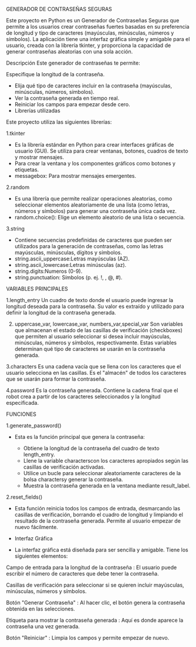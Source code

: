 GENERADOR DE CONTRASEÑAS SEGURAS

Este proyecto en Python es un Generador de Contraseñas Seguras que permite a los usuarios crear contraseñas fuertes basadas en su preferencia de longitud y tipo de caracteres (mayúsculas, minúsculas, números y símbolos). La aplicación tiene una interfaz gráfica simple y amigable para el usuario, creada con la librería tkinter, y proporciona la capacidad de generar contraseñas aleatorias con una sola acción.

Descripción
Este generador de contraseñas te permite:

Especifique la longitud de la contraseña.
- Elija qué tipo de caracteres incluir en la contraseña (mayúsculas, minúsculas, números, símbolos).
- Ver la contraseña generada en tiempo real.
- Reiniciar los campos para empezar desde cero.
- Librerías utilizadas

Este proyecto utiliza las siguientes librerías:

1.tkinter

- Es la librería estándar en Python para crear interfaces gráficas de usuario (GUI). Se utiliza para crear ventanas, botones, cuadros de texto y mostrar mensajes.
- Para crear la ventana y los componentes gráficos como botones y etiquetas.
- messagebox: Para mostrar mensajes emergentes.

2.random

- Es una librería que permite realizar operaciones aleatorias, como seleccionar elementos aleatoriamente de una lista (como letras, números y símbolos) para generar una contraseña única cada vez.
- random.choice(): Elige un elemento aleatorio de una lista o secuencia.

3.string
- Contiene secuencias predefinidas de caracteres que pueden ser utilizados para la generación de contraseñas, como las letras mayúsculas, minúsculas, dígitos y símbolos.
- string.ascii_uppercase:Letras mayúsculas (AZ).
- string.ascii_lowercase:Letras minúsculas (az).
- string.digits:Numeros (0-9).
- string.punctuation: Símbolos (p. ej. !, , @, #).

VARIABLES PRINCIPALES

1.length_entry
Un cuadro de texto donde el usuario puede ingresar la longitud deseada para la contraseña. Su valor es extraído y utilizado para definir la longitud de la contraseña generada.

2. uppercase_var, lowercase_var, numbers_var,special_var
Son variables que almacenan el estado de las casillas de verificación (checkboxes) que permiten al usuario seleccionar si desea incluir mayúsculas, minúsculas, números y símbolos, respectivamente. Estas variables determinan qué tipo de caracteres se usarán en la contraseña generada.

3.characters
Es una cadena vacía que se llena con los caracteres que el usuario selecciona en las casillas. Es el "almacén" de todos los caracteres que se usarán para formar la contraseña.

4.password
Es la contraseña generada. Contiene la cadena final que el robot crea a partir de los caracteres seleccionados y la longitud especificada.

FUNCIONES

1.generate_password()
- Esta es la función principal que genera la contraseña:

  * Obtiene la longitud de la contraseña del cuadro de texto length_entry.
  * Llene la variable characterscon los caracteres apropiados según las casillas de verificación activadas.
  * Utilice un bucle para seleccionar aleatoriamente caracteres de la bolsa charactersy generar la contraseña.
  * Muestra la contraseña generada en la ventana mediante result_label.

2.reset_fields()
- Esta función reinicia todos los campos de entrada, desmarcando las casillas de verificación, borrando el cuadro de longitud y limpiando el resultado de la contraseña generada. Permite al usuario empezar de nuevo fácilmente.

* Interfaz Gráfica
- La interfaz gráfica está diseñada para ser sencilla y amigable. Tiene los siguientes elementos:

Campo de entrada para la longitud de la contraseña : El usuario puede escribir el número de caracteres que debe tener la contraseña.

Casillas de verificación para seleccionar si se quieren incluir mayúsculas, minúsculas, números y símbolos.

Botón "Generar Contraseña" : Al hacer clic, el botón genera la contraseña obtenida en las selecciones.

Etiqueta para mostrar la contraseña generada : Aquí es donde aparece la contraseña una vez generada.

Botón "Reiniciar" : Limpia los campos y permite empezar de nuevo.

